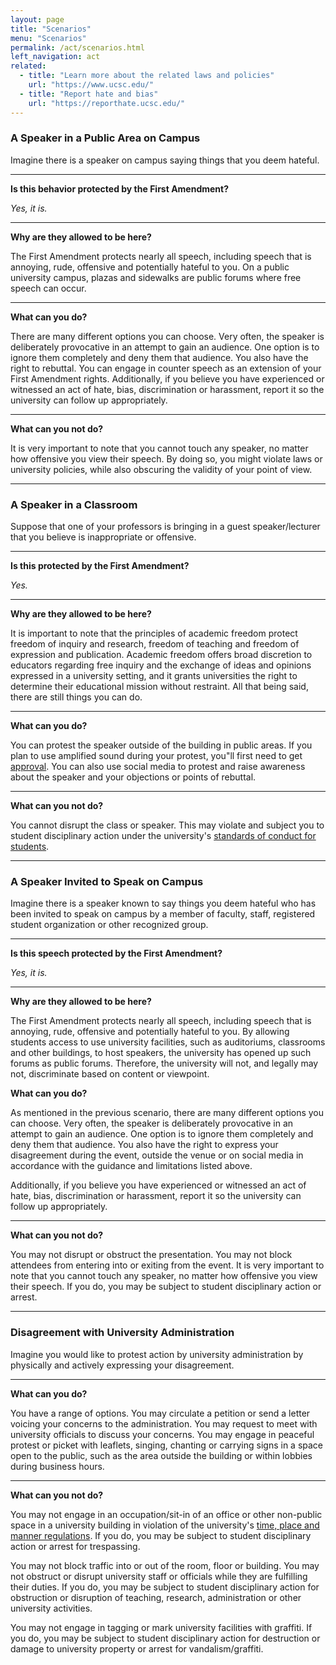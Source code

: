 ```yaml
---
layout: page
title: "Scenarios"
menu: "Scenarios"
permalink: /act/scenarios.html
left_navigation: act
related:
  - title: "Learn more about the related laws and policies"
    url: "https://www.ucsc.edu/"
  - title: "Report hate and bias"
    url: "https://reporthate.ucsc.edu/"
---
```


### A Speaker in a Public Area on Campus

Imagine there is a speaker on campus saying things that you deem hateful. 

---

**Is this behavior protected by the First Amendment?**

*Yes, it is.*

---

**Why are they allowed to be here?**

The First Amendment protects nearly all speech, including speech that is annoying, rude, offensive and potentially hateful to you. On a public university campus, plazas and sidewalks are public forums where free speech can occur.

---

**What can you do?**

There are many different options you can choose. Very often, the speaker is deliberately provocative in an attempt to gain an audience. One option is to ignore them completely and deny them that audience. You also have the right to rebuttal. You can engage in counter speech as an extension of your First Amendment rights. Additionally, if you believe you have experienced or witnessed an act of hate, bias, discrimination or harassment, report it so the university can follow up appropriately.

---

**What can you not do?**

It is very important to note that you cannot touch any speaker, no matter how offensive you view their speech. By doing so, you might violate laws or university policies, while also obscuring the validity of your point of view.

***

### A Speaker in a Classroom

Suppose that one of your professors is bringing in a guest speaker/lecturer that you believe is inappropriate or offensive. 

---

**Is this protected by the First Amendment?**

*Yes.*

---

**Why are they allowed to be here?**

It is important to note that the principles of academic freedom protect freedom of inquiry and research, freedom of teaching and freedom of expression and publication. Academic freedom offers broad discretion to educators regarding free inquiry and the exchange of ideas and opinions expressed in a university setting, and it grants universities the right to determine their educational mission without restraint. All that being said, there are still things you can do.

---

**What can you do?**

You can protest the speaker outside of the building in public areas. If you plan to use amplified sound during your protest, you"ll first need to get [approval](https://someca.ucsc.edu/resources/protocols.html#amplified-sound). You can also use social media to protest and raise awareness about the speaker and your objections or points of rebuttal.

---

**What can you not do?**

You cannot disrupt the class or speaker. This may violate and subject you to student disciplinary action under the university's [standards of conduct for students](http://policy.ucop.edu/doc/2710530/PACAOS-100).

---

### A Speaker Invited to Speak on Campus

Imagine there is a speaker known to say things you deem hateful who has been invited to speak on campus by a member of faculty, staff, registered student organization or other recognized group.

---

**Is this speech protected by the First Amendment?**

*Yes, it is.*

---

**Why are they allowed to be here?**

The First Amendment protects nearly all speech, including speech that is annoying, rude, offensive and potentially hateful to you. By allowing students access to use university facilities, such as auditoriums, classrooms and other buildings, to host speakers, the university has opened up such forums as public forums. Therefore, the university will not, and legally may not, discriminate based on content or viewpoint.

**What can you do?**

As mentioned in the previous scenario, there are many different options you can choose. Very often, the speaker is deliberately provocative in an attempt to gain an audience. One option is to ignore them completely and deny them that audience. You also have the right to express your disagreement during the event, outside the venue or on social media in accordance with the guidance and limitations listed above. 

Additionally, if you believe you have experienced or witnessed an act of hate, bias, discrimination or harassment, report it so the university can follow up appropriately.

---

**What can you not do?**

You may not disrupt or obstruct the presentation. You may not block attendees from entering into or exiting from the event. It is very important to note that you cannot touch any speaker, no matter how offensive you view their speech. If you do, you may be subject to student disciplinary action or arrest.

---

### Disagreement with University Administration

Imagine you would like to protest action by university administration by physically and actively expressing your disagreement.

---

**What can you do?**

You have a range of options. You may circulate a petition or send a letter voicing your concerns to the administration. You may request to meet with university officials to discuss your concerns. You may engage in peaceful protest or picket with leaflets, singing, chanting or carrying signs in a space open to the public, such as the area outside the building or within lobbies during business hours.

---

**What can you not do?**

You may not engage in an occupation/sit-in of an office or other non-public space in a university building in violation of the university's [time, place and manner regulations](https://deanofstudents.ucsc.edu/student-conduct/student-handbook/30.00.pdf). If you do, you may be subject to student disciplinary action or arrest for trespassing.

You may not block traffic into or out of the room, floor or building. You may not obstruct or disrupt university staff or officials while they are fulfilling their duties. If you do, you may be subject to student disciplinary action for obstruction or disruption of teaching, research, administration or other university activities.

You may not engage in tagging or mark university facilities with graffiti. If you do, you may be subject to student disciplinary action for destruction or damage to university property or arrest for vandalism/graffiti.






